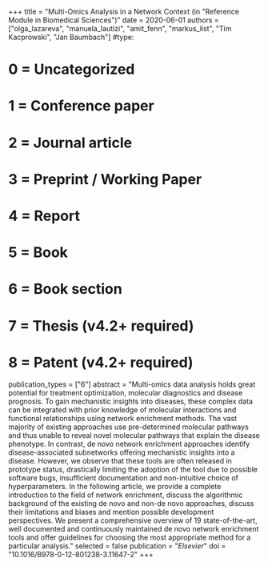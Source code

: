 +++
title = "Multi-Omics Analysis in a Network Context (in \"Reference Module in Biomedical Sciences\")"
date = 2020-06-01
authors = ["olga_lazareva", "manuela_lautizi", "amit_fenn", "markus_list", "Tim Kacprowski", "Jan Baumbach"]
#type:
#    0 = Uncategorized
#    1 = Conference paper
#    2 = Journal article
#    3 = Preprint / Working Paper
#    4 = Report
#    5 = Book
#    6 = Book section
#    7 = Thesis (v4.2+ required)
#    8 = Patent (v4.2+ required)
publication_types = ["6"]
abstract = "Multi-omics data analysis holds great potential for treatment optimization, molecular diagnostics and disease prognosis. To gain mechanistic insights into diseases, these complex data can be integrated with prior knowledge of molecular interactions and functional relationships using network enrichment methods. The vast majority of existing approaches use pre-determined molecular pathways and thus unable to reveal novel molecular pathways that explain the disease phenotype. In contrast, de novo network enrichment approaches identify disease-associated subnetworks offering mechanistic insights into a disease. However, we observe that these tools are often released in prototype status, drastically limiting the adoption of the tool due to possible software bugs, insufficient documentation and non-intuitive choice of hyperparameters. In the following article, we provide a complete introduction to the field of network enrichment, discuss the algorithmic background of the existing de novo and non-de novo approaches, discuss their limitations and biases and mention possible development perspectives. We present a comprehensive overview of 19 state-of-the-art, well documented and continuously maintained de novo network enrichment tools and offer guidelines for choosing the most appropriate method for a particular analysis."
selected = false
publication = "*Elsevier*"
doi = "10.1016/B978-0-12-801238-3.11647-2"
+++

